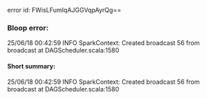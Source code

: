 error id: FWisLFumIqAJGGVqpAyrQg==
### Bloop error:

25/06/18 00:42:59 INFO SparkContext: Created broadcast 56 from broadcast at DAGScheduler.scala:1580
#### Short summary: 

25/06/18 00:42:59 INFO SparkContext: Created broadcast 56 from broadcast at DAGScheduler.scala:1580